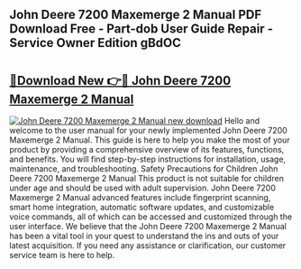 ## John Deere 7200 Maxemerge 2 Manual PDF Download Free - Part-dob User Guide Repair - Service Owner Edition gBdOC

# <h2><a href="http://bc90051.oget.top/?id=John+Deere+7200+Maxemerge+2+Manual">🔗Download New 👉🔴 John Deere 7200 Maxemerge 2 Manual</a></h2>

[![John Deere 7200 Maxemerge 2 Manual new download](https://i.imgur.com/5g1atiW.png)](http://bc90051.oget.top/?id=John+Deere+7200+Maxemerge+2+Manual)
Hello and welcome to the user manual for your newly implemented John Deere 7200 Maxemerge 2 Manual. This guide is here to help you make the most of your product by providing a comprehensive overview of its features, functions, and benefits. You will find step-by-step instructions for installation, usage, maintenance, and troubleshooting. Safety Precautions for Children John Deere 7200 Maxemerge 2 Manual This product is not suitable for children under age and should be used with adult supervision. John Deere 7200 Maxemerge 2 Manual advanced features include fingerprint scanning, smart home integration, automatic software updates, and customizable voice commands, all of which can be accessed and customized through the user interface. We believe that the John Deere 7200 Maxemerge 2 Manual has been a vital tool in your quest to understand the ins and outs of your latest acquisition. If you need any assistance or clarification, our customer service team is here to help.
